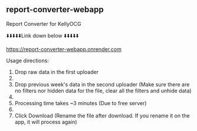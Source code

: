 ## report-converter-webapp
Report Converter for KellyOCG

⬇️⬇️⬇️⬇️⬇️Link down below ⬇️⬇️⬇️⬇️⬇️

https://report-converter-webapp.onrender.com


Usage directions:

1) Drop raw data in the first uploader
2) 
3) Drop previous week's data in the second uploader (Make sure there are no filters nor hidden data for the file, clear all the filters and unhide data)
4) 
5) Processing time takes ~3 minutes (Due to free server)
6) 
7) Click Download (Rename the file after download. If you rename it on the app, it will process again)
